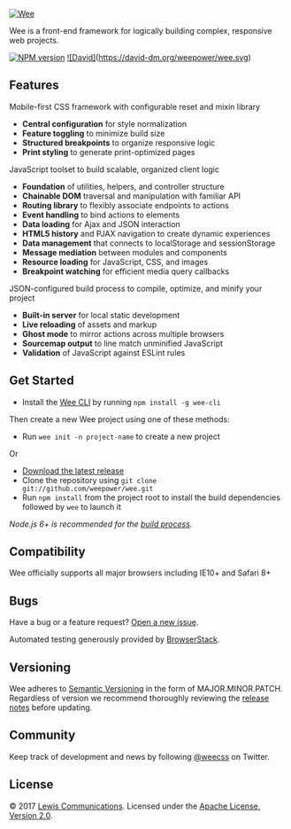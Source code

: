 [![Wee](https://www.weepower.com/assets/images/logo.svg)](https://www.weepower.com)

Wee is a front-end framework for logically building complex, responsive web projects.

[![NPM version](https://img.shields.io/npm/v/wee-framework.svg?style=flat)](https://www.npmjs.com/package/wee-framework)
[![David]](https://david-dm.org/)(https://david-dm.org/weepower/wee.svg)

## Features

Mobile-first CSS framework with configurable reset and mixin library

* **Central configuration** for style normalization
* **Feature toggling** to minimize build size
* **Structured breakpoints** to organize responsive logic
* **Print styling** to generate print-optimized pages

JavaScript toolset to build scalable, organized client logic

* **Foundation** of utilities, helpers, and controller structure
* **Chainable DOM** traversal and manipulation with familiar API
* **Routing library** to flexibly associate endpoints to actions
* **Event handling** to bind actions to elements
* **Data loading** for Ajax and JSON interaction
* **HTML5 history** and PJAX navigation to create dynamic experiences
* **Data management** that connects to localStorage and sessionStorage
* **Message mediation** between modules and components
* **Resource loading** for JavaScript, CSS, and images
* **Breakpoint watching** for efficient media query callbacks

JSON-configured build process to compile, optimize, and minify your project

* **Built-in server** for local static development
* **Live reloading** of assets and markup
* **Ghost mode** to mirror actions across multiple browsers
* **Sourcemap output** to line match unminified JavaScript
* **Validation** of JavaScript against ESLint rules

## Get Started

* Install the [Wee CLI](https://github.com/weepower/wee-cli) by running `npm install -g wee-cli`

Then create a new Wee project using one of these methods:

* Run `wee init -n project-name` to create a new project

Or

* [Download the latest release](https://github.com/weepower/wee/archive/master.zip)
* Clone the repository using `git clone git://github.com/weepower/wee.git`
* Run `npm install` from the project root to install the build dependencies followed by `wee` to launch it

*Node.js 6+ is recommended for the [build process](https://www.weepower.com/build/#setup).*

## Compatibility

Wee officially supports all major browsers including IE10+ and Safari 8+

## Bugs

Have a bug or a feature request? [Open a new issue](https://github.com/weepower/wee/issues).

Automated testing generously provided by [BrowserStack](https://www.browserstack.com).

## Versioning

Wee adheres to [Semantic Versioning](http://semver.org) in the form of MAJOR.MINOR.PATCH.
Regardless of version we recommend thoroughly reviewing the [release notes](https://github.com/weepower/wee/releases) before updating.

## Community

Keep track of development and news by following [@weecss](https://twitter.com/weecss) on Twitter.

## License

&copy; 2017 [Lewis Communications](https://www.lewiscommunications.com/). Licensed under the [Apache License, Version 2.0](https://github.com/weepower/wee/blob/master/LICENSE).
